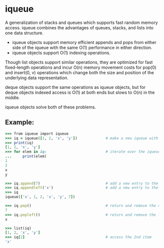 # iqueue

A generalization of stacks and queues which supports fast random memory access. iqueue combines the advantages of queues, stacks, and lists into one data structure.

- iqueue objects support memory efficient appends and pops from either side of the iqueue with the same O(1) performance in either direction.
- iqueue objects support O(1) indexing operations.

Though list objects support similar operations, they are optimized for fast fixed-length operations and incur O(n) memory movement costs for pop(0) and insert(0, v) operations which change both the size and position of the underlying data representation.

deque objects support the same operations as iqueue objects, but for deque objects indexed access is O(1) at both ends but slows to O(n) in the middle. 

iqueue objects solve both of these problems.

## Example:
```ruby
>>> from iqueue import iqueue
>>> iq = iqueue([1, 2, 'x', 'y'])             # make a new iqueue with 4 items
>>> print(iq)
[1, 2, 'x', 'y']
>>> for elem in iq:                           # iterate over the iqueue's elements
...     print(elem)
1
2
x
y

>>> iq.append(7)                              # add a new entry to the right side
>>> iq.appendleft('x')                        # add a new entry to the left side
>>> iq
iqueue(['x', 1, 2, 'x', 'y', 7])

>>> iq.pop()                                  # return and remove the rightmost item
7
>>> iq.popleft()                              # return and remove the leftmost item
x

>>> list(iq)
[1, 2, 'x', 'y']
>>> iq[2]                                     # access the 2nd item
'x'
```

